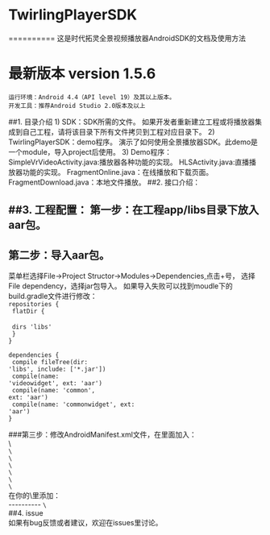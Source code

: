 # TwirlingPlayerSDK
==========
这是时代拓灵全景视频播放器AndroidSDK的文档及使用方法
# 最新版本 version 1.5.6
	运行环境：Android 4.4（API level 19）及其以上版本。
	开发工具：推荐Android Studio 2.0版本及以上
##1. 目录介绍
	1) SDK：SDK所需的文件。
	如果开发者重新建立工程或将播放器集成到自己工程，请将该目录下所有文件拷贝到工程对应目录下。
	2) TwirlingPlayerSDK：demo程序。
	演示了如何使用全景播放器SDK。此demo是一个module，导入project后使用。
	3) Demo程序：
	SimpleVrVideoActivity.java:播放器各种功能的实现。
	HLSActivity.java:直播播放器功能的实现。
	FragmentOnline.java：在线播放和下载页面。
	FragmentDownload.java：本地文件播放。
##2. 接口介绍：

##3. 工程配置：
第一步：在工程app/libs目录下放入aar包。
--------
第二步：导入aar包。<br/>
--------
菜单栏选择File->Project Structor->Modules->Dependencies,点击+号，
选择File dependency，选择jar包导入。
如果导入失败可以找到moudle下的build.gradle文件进行修改：<br/>
	<code>repositories {</code><br/>
	<code>			flatDir {<br/></code><br/>
	<code>			dirs 'libs'</code><br/>
	<code>			}</code><br/>
	<code>}</code><br/>
	<p></p>
<code>dependencies {</code><br/>
<code>	compile fileTree(dir: 'libs', include: ['*.jar'])</code><br/>
<code>	compile(name: 'videowidget', ext: 'aar')</code><br/>
<code>	compile(name: 'common', ext: 'aar')</code><br/>
<code>	compile(name: 'commonwidget', ext: 'aar')</code><br/>
<code>}</code><br/>
<p></p>
###第三步：修改AndroidManifest.xml文件，在里面加入：<br/>
\<!-- These permissions are used by Google VR SDK to get the best Google VR headset profiles. !--><br/>
<code>\<uses-permission android:name="android.permission.INTERNET" /></code><br/>
<code>\<uses-permission android:name="android.permission.ACCESS_NETWORK_STATE" /></code><br/>
<code>\<uses-permission android:name="android.permission.READ_EXTERNAL_STORAGE" /></code><br/>
<code>\<uses-permission android:name="android.permission.ACCESS_NETWORK_STATE" /></code><br/>
<code>\<uses-permission android:name="android.permission.WRITE_EXTERNAL_STORAGE" /></code><br/>
<code>\<uses-permission android:name="android.permission.MOUNT_UNMOUNT_FILESYSTEMS"/></code><br/>
在你的\<intent-filter>里添加：<br/>
----------
<code>\<category android:name="com.google.intent.category.CARDBOARD" /></code><br/>
##4. issue<br/>
如果有bug反馈或者建议，欢迎在issues里讨论。<br/>
